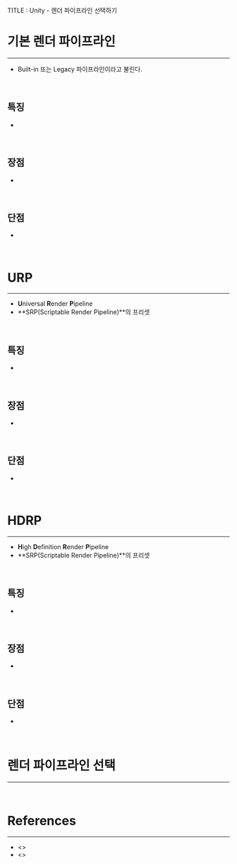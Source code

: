 TITLE : Unity - 렌더 파이프라인 선택하기


# 기본 렌더 파이프라인
---
- Built-in 또는 Legacy 파이프라인이라고 불린다.

<br>

## **특징**
- 

<br>

## **장점**
- 

<br>

## **단점**
- 

<br>



# URP
---
- **U**niversal **R**ender **P**ipeline
- **SRP(Scriptable Render Pipeline)**의 프리셋

<br>

## **특징**
- 

<br>

## **장점**
- 

<br>

## **단점**
- 

<br>



# HDRP
---
- **H**igh **D**efinition **R**ender **P**ipeline
- **SRP(Scriptable Render Pipeline)**의 프리셋

<br>

## **특징**
- 

<br>

## **장점**
- 

<br>

## **단점**
- 

<br>


# 렌더 파이프라인 선택
---




<br>

# References
---
- <>
- <>